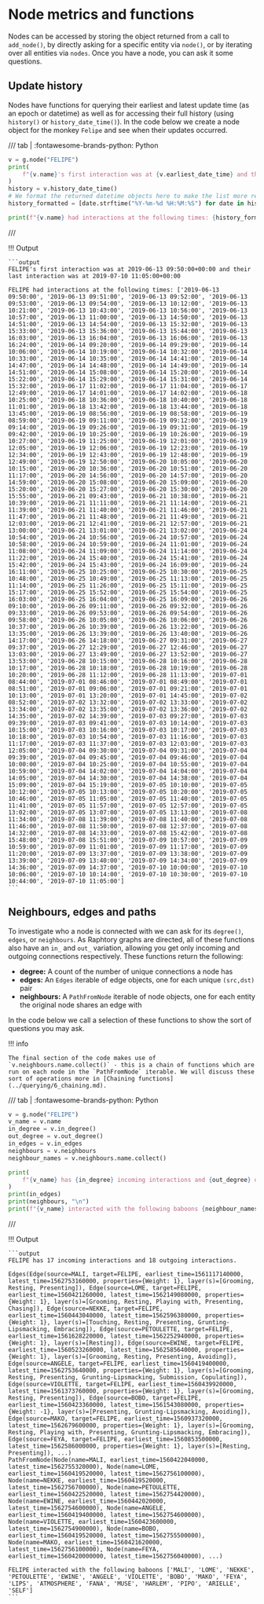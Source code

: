 
# Node metrics and functions
Nodes can be accessed by storing the object returned from a call to `add_node()`, by directly asking for a specific entity via `node()`, or by iterating over all entities via `nodes`. Once you have a node, you can ask it some questions. 

## Update history 

Nodes have functions for querying their earliest and latest update time (as an epoch or datetime) as well as for accessing their full history (using `history()` or `history_date_time()`). In the code below we create a node object for the monkey `Felipe` and see when their updates occurred. 

/// tab | :fontawesome-brands-python: Python
```python
v = g.node("FELIPE")
print(
    f"{v.name}'s first interaction was at {v.earliest_date_time} and their last interaction was at {v.latest_date_time}\n"
)
history = v.history_date_time()
# We format the returned datetime objects here to make the list more readable
history_formatted = [date.strftime("%Y-%m-%d %H:%M:%S") for date in history]

print(f"{v.name} had interactions at the following times: {history_formatted}\n")
```
///


!!! Output

    ```output
    FELIPE's first interaction was at 2019-06-13 09:50:00+00:00 and their last interaction was at 2019-07-10 11:05:00+00:00

    FELIPE had interactions at the following times: ['2019-06-13 09:50:00', '2019-06-13 09:51:00', '2019-06-13 09:52:00', '2019-06-13 09:53:00', '2019-06-13 09:54:00', '2019-06-13 10:12:00', '2019-06-13 10:21:00', '2019-06-13 10:43:00', '2019-06-13 10:56:00', '2019-06-13 10:57:00', '2019-06-13 11:00:00', '2019-06-13 14:50:00', '2019-06-13 14:51:00', '2019-06-13 14:54:00', '2019-06-13 15:32:00', '2019-06-13 15:33:00', '2019-06-13 15:36:00', '2019-06-13 15:44:00', '2019-06-13 16:03:00', '2019-06-13 16:04:00', '2019-06-13 16:06:00', '2019-06-13 16:24:00', '2019-06-14 09:20:00', '2019-06-14 09:29:00', '2019-06-14 10:06:00', '2019-06-14 10:19:00', '2019-06-14 10:32:00', '2019-06-14 10:33:00', '2019-06-14 10:35:00', '2019-06-14 14:41:00', '2019-06-14 14:47:00', '2019-06-14 14:48:00', '2019-06-14 14:49:00', '2019-06-14 14:51:00', '2019-06-14 15:08:00', '2019-06-14 15:20:00', '2019-06-14 15:22:00', '2019-06-14 15:29:00', '2019-06-14 15:31:00', '2019-06-14 15:32:00', '2019-06-17 11:02:00', '2019-06-17 11:04:00', '2019-06-17 12:49:00', '2019-06-17 14:01:00', '2019-06-17 14:02:00', '2019-06-18 10:25:00', '2019-06-18 10:36:00', '2019-06-18 10:40:00', '2019-06-18 11:01:00', '2019-06-18 13:42:00', '2019-06-18 13:44:00', '2019-06-18 13:45:00', '2019-06-19 08:56:00', '2019-06-19 08:58:00', '2019-06-19 08:59:00', '2019-06-19 09:11:00', '2019-06-19 09:12:00', '2019-06-19 09:14:00', '2019-06-19 09:26:00', '2019-06-19 09:31:00', '2019-06-19 09:42:00', '2019-06-19 10:25:00', '2019-06-19 10:26:00', '2019-06-19 10:27:00', '2019-06-19 11:25:00', '2019-06-19 12:01:00', '2019-06-19 12:05:00', '2019-06-19 12:06:00', '2019-06-19 12:23:00', '2019-06-19 12:34:00', '2019-06-19 12:43:00', '2019-06-19 12:48:00', '2019-06-19 12:49:00', '2019-06-19 12:50:00', '2019-06-20 10:05:00', '2019-06-20 10:15:00', '2019-06-20 10:36:00', '2019-06-20 10:51:00', '2019-06-20 11:17:00', '2019-06-20 14:56:00', '2019-06-20 14:57:00', '2019-06-20 14:59:00', '2019-06-20 15:08:00', '2019-06-20 15:09:00', '2019-06-20 15:20:00', '2019-06-20 15:27:00', '2019-06-20 15:30:00', '2019-06-20 15:55:00', '2019-06-21 09:43:00', '2019-06-21 10:38:00', '2019-06-21 10:39:00', '2019-06-21 11:11:00', '2019-06-21 11:14:00', '2019-06-21 11:39:00', '2019-06-21 11:40:00', '2019-06-21 11:46:00', '2019-06-21 11:47:00', '2019-06-21 11:48:00', '2019-06-21 11:49:00', '2019-06-21 12:03:00', '2019-06-21 12:41:00', '2019-06-21 12:57:00', '2019-06-21 13:00:00', '2019-06-21 13:01:00', '2019-06-21 13:02:00', '2019-06-24 10:54:00', '2019-06-24 10:56:00', '2019-06-24 10:57:00', '2019-06-24 10:58:00', '2019-06-24 10:59:00', '2019-06-24 11:01:00', '2019-06-24 11:08:00', '2019-06-24 11:09:00', '2019-06-24 11:14:00', '2019-06-24 11:22:00', '2019-06-24 15:40:00', '2019-06-24 15:41:00', '2019-06-24 15:42:00', '2019-06-24 15:43:00', '2019-06-24 16:09:00', '2019-06-24 16:11:00', '2019-06-25 10:25:00', '2019-06-25 10:30:00', '2019-06-25 10:48:00', '2019-06-25 10:49:00', '2019-06-25 11:13:00', '2019-06-25 11:14:00', '2019-06-25 11:26:00', '2019-06-25 15:11:00', '2019-06-25 15:17:00', '2019-06-25 15:52:00', '2019-06-25 15:54:00', '2019-06-25 16:03:00', '2019-06-25 16:04:00', '2019-06-25 16:09:00', '2019-06-26 09:10:00', '2019-06-26 09:11:00', '2019-06-26 09:32:00', '2019-06-26 09:33:00', '2019-06-26 09:53:00', '2019-06-26 09:54:00', '2019-06-26 09:58:00', '2019-06-26 10:05:00', '2019-06-26 10:06:00', '2019-06-26 10:37:00', '2019-06-26 10:39:00', '2019-06-26 13:22:00', '2019-06-26 13:35:00', '2019-06-26 13:39:00', '2019-06-26 13:40:00', '2019-06-26 14:17:00', '2019-06-26 14:18:00', '2019-06-27 09:31:00', '2019-06-27 09:37:00', '2019-06-27 12:29:00', '2019-06-27 12:46:00', '2019-06-27 13:03:00', '2019-06-27 13:49:00', '2019-06-27 13:52:00', '2019-06-27 13:53:00', '2019-06-28 10:15:00', '2019-06-28 10:16:00', '2019-06-28 10:17:00', '2019-06-28 10:18:00', '2019-06-28 10:19:00', '2019-06-28 10:20:00', '2019-06-28 11:12:00', '2019-06-28 11:13:00', '2019-07-01 08:44:00', '2019-07-01 08:46:00', '2019-07-01 08:49:00', '2019-07-01 08:51:00', '2019-07-01 09:06:00', '2019-07-01 09:21:00', '2019-07-01 10:13:00', '2019-07-01 13:20:00', '2019-07-01 14:45:00', '2019-07-02 08:52:00', '2019-07-02 13:32:00', '2019-07-02 13:33:00', '2019-07-02 13:34:00', '2019-07-02 13:35:00', '2019-07-02 13:36:00', '2019-07-02 14:35:00', '2019-07-02 14:39:00', '2019-07-03 09:27:00', '2019-07-03 09:39:00', '2019-07-03 09:41:00', '2019-07-03 10:14:00', '2019-07-03 10:15:00', '2019-07-03 10:16:00', '2019-07-03 10:17:00', '2019-07-03 10:18:00', '2019-07-03 10:54:00', '2019-07-03 11:16:00', '2019-07-03 11:17:00', '2019-07-03 11:37:00', '2019-07-03 12:03:00', '2019-07-03 12:05:00', '2019-07-04 09:30:00', '2019-07-04 09:31:00', '2019-07-04 09:39:00', '2019-07-04 09:45:00', '2019-07-04 09:46:00', '2019-07-04 10:00:00', '2019-07-04 10:25:00', '2019-07-04 10:55:00', '2019-07-04 10:59:00', '2019-07-04 14:02:00', '2019-07-04 14:04:00', '2019-07-04 14:05:00', '2019-07-04 14:30:00', '2019-07-04 14:38:00', '2019-07-04 15:09:00', '2019-07-04 15:19:00', '2019-07-05 10:10:00', '2019-07-05 10:12:00', '2019-07-05 10:13:00', '2019-07-05 10:20:00', '2019-07-05 10:46:00', '2019-07-05 11:05:00', '2019-07-05 11:40:00', '2019-07-05 11:41:00', '2019-07-05 11:57:00', '2019-07-05 12:57:00', '2019-07-05 13:02:00', '2019-07-05 13:07:00', '2019-07-05 13:13:00', '2019-07-08 11:34:00', '2019-07-08 11:39:00', '2019-07-08 11:40:00', '2019-07-08 11:46:00', '2019-07-08 11:50:00', '2019-07-08 12:37:00', '2019-07-08 14:32:00', '2019-07-08 14:33:00', '2019-07-08 15:42:00', '2019-07-08 15:48:00', '2019-07-08 15:51:00', '2019-07-09 10:57:00', '2019-07-09 10:59:00', '2019-07-09 11:01:00', '2019-07-09 11:17:00', '2019-07-09 11:20:00', '2019-07-09 13:37:00', '2019-07-09 13:38:00', '2019-07-09 13:39:00', '2019-07-09 13:40:00', '2019-07-09 14:34:00', '2019-07-09 14:36:00', '2019-07-09 14:37:00', '2019-07-10 10:00:00', '2019-07-10 10:06:00', '2019-07-10 10:14:00', '2019-07-10 10:30:00', '2019-07-10 10:44:00', '2019-07-10 11:05:00']
    ```

## Neighbours, edges and paths
To investigate who a node is connected with we can ask for its `degree()`, `edges`, or `neighbours`. As Raphtory graphs are directed, all of these functions also have an `in_` and `out_` variation, allowing you get only incoming and outgoing connections respectively. These functions return the following:

* **degree:** A count of the number of unique connections a node has
* **edges:** An `Edges` iterable of edge objects, one for each unique `(src,dst)` pair
* **neighbours:** A `PathFromNode` iterable of node objects, one for each entity the original node shares an edge with

In the code below we call a selection of these functions to show the sort of questions you may ask. 

!!! info

    The final section of the code makes use of `v.neighbours.name.collect()` - this is a chain of functions which are run on each node in the `PathFromNode` iterable. We will discuss these sort of operations more in [Chaining functions](../querying/6_chaining.md). 

/// tab | :fontawesome-brands-python: Python
```python
v = g.node("FELIPE")
v_name = v.name
in_degree = v.in_degree()
out_degree = v.out_degree()
in_edges = v.in_edges
neighbours = v.neighbours
neighbour_names = v.neighbours.name.collect()

print(
    f"{v_name} has {in_degree} incoming interactions and {out_degree} outgoing interactions.\n"
)
print(in_edges)
print(neighbours, "\n")
print(f"{v_name} interacted with the following baboons {neighbour_names}")
```
///

!!! Output

    ```output
    FELIPE has 17 incoming interactions and 18 outgoing interactions.

    Edges(Edge(source=MALI, target=FELIPE, earliest_time=1561117140000, latest_time=1562753160000, properties={Weight: 1}, layer(s)=[Grooming, Resting, Presenting]), Edge(source=LOME, target=FELIPE, earliest_time=1560421260000, latest_time=1562149080000, properties={Weight: 1}, layer(s)=[Grooming, Resting, Playing with, Presenting, Chasing]), Edge(source=NEKKE, target=FELIPE, earliest_time=1560443040000, latest_time=1562596380000, properties={Weight: 1}, layer(s)=[Touching, Resting, Presenting, Grunting-Lipsmacking, Embracing]), Edge(source=PETOULETTE, target=FELIPE, earliest_time=1561628220000, latest_time=1562252940000, properties={Weight: 1}, layer(s)=[Resting]), Edge(source=EWINE, target=FELIPE, earliest_time=1560523260000, latest_time=1562585640000, properties={Weight: 1}, layer(s)=[Grooming, Resting, Presenting, Avoiding]), Edge(source=ANGELE, target=FELIPE, earliest_time=1560419400000, latest_time=1562753640000, properties={Weight: 1}, layer(s)=[Grooming, Resting, Presenting, Grunting-Lipsmacking, Submission, Copulating]), Edge(source=VIOLETTE, target=FELIPE, earliest_time=1560439920000, latest_time=1561373760000, properties={Weight: 1}, layer(s)=[Grooming, Resting, Presenting]), Edge(source=BOBO, target=FELIPE, earliest_time=1560423360000, latest_time=1561543080000, properties={Weight: -1}, layer(s)=[Presenting, Grunting-Lipsmacking, Avoiding]), Edge(source=MAKO, target=FELIPE, earliest_time=1560937320000, latest_time=1562679600000, properties={Weight: 1}, layer(s)=[Grooming, Resting, Playing with, Presenting, Grunting-Lipsmacking, Embracing]), Edge(source=FEYA, target=FELIPE, earliest_time=1560853500000, latest_time=1562586000000, properties={Weight: 1}, layer(s)=[Resting, Presenting]), ...)
    PathFromNode(Node(name=MALI, earliest_time=1560422040000, latest_time=1562755320000), Node(name=LOME, earliest_time=1560419520000, latest_time=1562756100000), Node(name=NEKKE, earliest_time=1560419520000, latest_time=1562756700000), Node(name=PETOULETTE, earliest_time=1560422520000, latest_time=1562754420000), Node(name=EWINE, earliest_time=1560442020000, latest_time=1562754600000), Node(name=ANGELE, earliest_time=1560419400000, latest_time=1562754600000), Node(name=VIOLETTE, earliest_time=1560423600000, latest_time=1562754900000), Node(name=BOBO, earliest_time=1560419520000, latest_time=1562755500000), Node(name=MAKO, earliest_time=1560421620000, latest_time=1562756100000), Node(name=FEYA, earliest_time=1560420000000, latest_time=1562756040000), ...) 
    
    FELIPE interacted with the following baboons ['MALI', 'LOME', 'NEKKE', 'PETOULETTE', 'EWINE', 'ANGELE', 'VIOLETTE', 'BOBO', 'MAKO', 'FEYA', 'LIPS', 'ATMOSPHERE', 'FANA', 'MUSE', 'HARLEM', 'PIPO', 'ARIELLE', 'SELF']
    ```